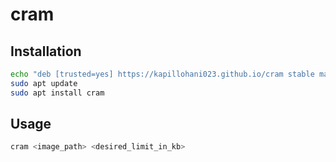 # cram

## Installation

```bash
echo "deb [trusted=yes] https://kapillohani023.github.io/cram stable main" | sudo tee /etc/apt/sources.list.d/cram.list
sudo apt update
sudo apt install cram
```

## Usage
```bash
cram <image_path> <desired_limit_in_kb>
```
